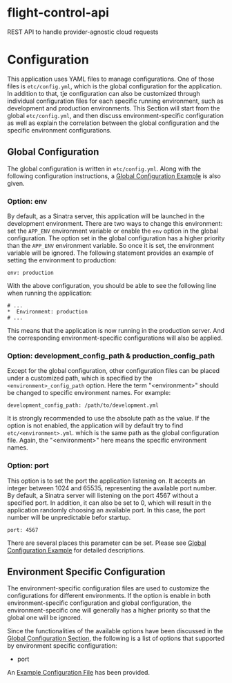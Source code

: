 # flight-control-api
REST API to handle provider-agnostic cloud requests

# Configuration

This application uses YAML files to manage configurations. One of those files is `etc/config.yml`, which is the global configuration for the application. In addition to that, tje configuration can also be customized through individual configuration files for each specific running environment, such as development and production environments. This Section will start from the global `etc/config.yml`, and then discuss environment-specific configuration as well as explain the correlation between the global configuration and the specific environment configurations.

## Global Configuration

The global configuration is written in `etc/config.yml`. Along with the following configuration instructions, a [Global Configuration Example](etc/config.yml) is also given.

### Option: env

By default, as a Sinatra server, this application will be launched in the development environment. There are two ways to change this environment: set the `APP_ENV` environment variable or enable the `env` option in the global configuration. The option set in the global configuration has a higher priority than the `APP_ENV` environment variable. So once it is set, the environment variable will be ignored. The following statement provides an example of setting the environment to production:

```
env: production
```

With the above configuration, you should be able to see the following line when running the application:

```
# ...
*  Environment: production
# ...
```

This means that the application is now running in the production server. And the corresponding environment-specific configurations will also be applied.

### Option: development_config_path & production_config_path

Except for the global configuration, other configuration files can be placed under a customized path, which is specified by the `<environment>_config_path` option. Here the term "&lt;environment&gt;" should be changed to specific environment names. For example:

```
development_config_path: /path/to/development.yml
```

It is strongly recommended to use the absolute path as the value. If the option is not enabled, the application will by default try to find `etc/<environment>.yml`. which is the same path as the global configuration file. Again, the "&lt;environment&gt;" here means the specific environment names.

### Option: port

This option is to set the port the application listening on. It accepts an integer between 1024 and 65535, representing the available port number. By default, a Sinatra server will listening on the port 4567 without a specified port. In addition, it can also be set to 0, which will result in the application randomly choosing an available port. In this case, the port number will be unpredictable befor startup.

```
port: 4567
```

There are several places this parameter can be set. Please see [Global Configuration Example](etc/config.yml.ex) for detailed descriptions.

## Environment Specific Configuration

The environment-specific configuration files are used to customize the configurations for different environments. If the option is enable in both environment-specific configuration and global configuration, the environment-specific one will generally has a higher priority so that the global one will be ignored.

Since the functionalities of the available options have been discussed in the [Global Configuration Section](https://github.com/openflighthpc/flight-control-api#Global-Configuration), the following is a list of options that supported by environment specific configuration:
- port

An [Example Configuration File](etc/environment.yml.ex) has been provided.